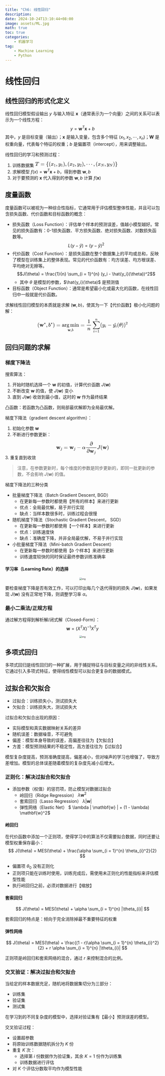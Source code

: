 ```yaml
---
title: "Ch6: 线性回归"
description: 
date: 2024-10-24T13:10:44+08:00
image: assets/ML.jpg
math: true
toc: true
categories:
    - 机器学习
tag:
    - Machine Learning
    - Python
---
```


# 线性回归
## 线性回归的形式化定义

线性回归模型假设输出 $y$ 与输入特征 $\mathbf{x}$（通常表示为一个向量）之间的关系可以表示为一个线性方程：
$$
y = \mathbf{w}^T \mathbf{x} + b
$$
其中，$y$ 是目标变量（输出）；$\mathbf{x}$ 是输入变量，包含多个特征 $(x_1, x_2, \cdots, x_n)$；$\mathbf{W}$ 是权重向量，代表每个特征的权重；$b$ 是偏置项（intercept），用来调整输出。

线性回归的学习和预测过程：
1. 训练数据集
<svg xmlns="http://www.w3.org/2000/svg" width="35.145ex" height="2.262ex" viewBox="0 -750 15534.3 1000" xmlns:xlink="http://www.w3.org/1999/xlink" aria-hidden="true" style=""><defs><path id="MJX-63-TEX-I-1D447" d="M40 437Q21 437 21 445Q21 450 37 501T71 602L88 651Q93 669 101 677H569H659Q691 677 697 676T704 667Q704 661 687 553T668 444Q668 437 649 437Q640 437 637 437T631 442L629 445Q629 451 635 490T641 551Q641 586 628 604T573 629Q568 630 515 631Q469 631 457 630T439 622Q438 621 368 343T298 60Q298 48 386 46Q418 46 427 45T436 36Q436 31 433 22Q429 4 424 1L422 0Q419 0 415 0Q410 0 363 1T228 2Q99 2 64 0H49Q43 6 43 9T45 27Q49 40 55 46H83H94Q174 46 189 55Q190 56 191 56Q196 59 201 76T241 233Q258 301 269 344Q339 619 339 625Q339 630 310 630H279Q212 630 191 624Q146 614 121 583T67 467Q60 445 57 441T43 437H40Z"></path><path id="MJX-63-TEX-N-3D" d="M56 347Q56 360 70 367H707Q722 359 722 347Q722 336 708 328L390 327H72Q56 332 56 347ZM56 153Q56 168 72 173H708Q722 163 722 153Q722 140 707 133H70Q56 140 56 153Z"></path><path id="MJX-63-TEX-N-7B" d="M434 -231Q434 -244 428 -250H410Q281 -250 230 -184Q225 -177 222 -172T217 -161T213 -148T211 -133T210 -111T209 -84T209 -47T209 0Q209 21 209 53Q208 142 204 153Q203 154 203 155Q189 191 153 211T82 231Q71 231 68 234T65 250T68 266T82 269Q116 269 152 289T203 345Q208 356 208 377T209 529V579Q209 634 215 656T244 698Q270 724 324 740Q361 748 377 749Q379 749 390 749T408 750H428Q434 744 434 732Q434 719 431 716Q429 713 415 713Q362 710 332 689T296 647Q291 634 291 499V417Q291 370 288 353T271 314Q240 271 184 255L170 250L184 245Q202 239 220 230T262 196T290 137Q291 131 291 1Q291 -134 296 -147Q306 -174 339 -192T415 -213Q429 -213 431 -216Q434 -219 434 -231Z"></path><path id="MJX-63-TEX-N-28" d="M94 250Q94 319 104 381T127 488T164 576T202 643T244 695T277 729T302 750H315H319Q333 750 333 741Q333 738 316 720T275 667T226 581T184 443T167 250T184 58T225 -81T274 -167T316 -220T333 -241Q333 -250 318 -250H315H302L274 -226Q180 -141 137 -14T94 250Z"></path><path id="MJX-63-TEX-I-1D465" d="M52 289Q59 331 106 386T222 442Q257 442 286 424T329 379Q371 442 430 442Q467 442 494 420T522 361Q522 332 508 314T481 292T458 288Q439 288 427 299T415 328Q415 374 465 391Q454 404 425 404Q412 404 406 402Q368 386 350 336Q290 115 290 78Q290 50 306 38T341 26Q378 26 414 59T463 140Q466 150 469 151T485 153H489Q504 153 504 145Q504 144 502 134Q486 77 440 33T333 -11Q263 -11 227 52Q186 -10 133 -10H127Q78 -10 57 16T35 71Q35 103 54 123T99 143Q142 143 142 101Q142 81 130 66T107 46T94 41L91 40Q91 39 97 36T113 29T132 26Q168 26 194 71Q203 87 217 139T245 247T261 313Q266 340 266 352Q266 380 251 392T217 404Q177 404 142 372T93 290Q91 281 88 280T72 278H58Q52 284 52 289Z"></path><path id="MJX-63-TEX-N-31" d="M213 578L200 573Q186 568 160 563T102 556H83V602H102Q149 604 189 617T245 641T273 663Q275 666 285 666Q294 666 302 660V361L303 61Q310 54 315 52T339 48T401 46H427V0H416Q395 3 257 3Q121 3 100 0H88V46H114Q136 46 152 46T177 47T193 50T201 52T207 57T213 61V578Z"></path><path id="MJX-63-TEX-N-2C" d="M78 35T78 60T94 103T137 121Q165 121 187 96T210 8Q210 -27 201 -60T180 -117T154 -158T130 -185T117 -194Q113 -194 104 -185T95 -172Q95 -168 106 -156T131 -126T157 -76T173 -3V9L172 8Q170 7 167 6T161 3T152 1T140 0Q113 0 96 17Z"></path><path id="MJX-63-TEX-I-1D466" d="M21 287Q21 301 36 335T84 406T158 442Q199 442 224 419T250 355Q248 336 247 334Q247 331 231 288T198 191T182 105Q182 62 196 45T238 27Q261 27 281 38T312 61T339 94Q339 95 344 114T358 173T377 247Q415 397 419 404Q432 431 462 431Q475 431 483 424T494 412T496 403Q496 390 447 193T391 -23Q363 -106 294 -155T156 -205Q111 -205 77 -183T43 -117Q43 -95 50 -80T69 -58T89 -48T106 -45Q150 -45 150 -87Q150 -107 138 -122T115 -142T102 -147L99 -148Q101 -153 118 -160T152 -167H160Q177 -167 186 -165Q219 -156 247 -127T290 -65T313 -9T321 21L315 17Q309 13 296 6T270 -6Q250 -11 231 -11Q185 -11 150 11T104 82Q103 89 103 113Q103 170 138 262T173 379Q173 380 173 381Q173 390 173 393T169 400T158 404H154Q131 404 112 385T82 344T65 302T57 280Q55 278 41 278H27Q21 284 21 287Z"></path><path id="MJX-63-TEX-N-29" d="M60 749L64 750Q69 750 74 750H86L114 726Q208 641 251 514T294 250Q294 182 284 119T261 12T224 -76T186 -143T145 -194T113 -227T90 -246Q87 -249 86 -250H74Q66 -250 63 -250T58 -247T55 -238Q56 -237 66 -225Q221 -64 221 250T66 725Q56 737 55 738Q55 746 60 749Z"></path><path id="MJX-63-TEX-N-32" d="M109 429Q82 429 66 447T50 491Q50 562 103 614T235 666Q326 666 387 610T449 465Q449 422 429 383T381 315T301 241Q265 210 201 149L142 93L218 92Q375 92 385 97Q392 99 409 186V189H449V186Q448 183 436 95T421 3V0H50V19V31Q50 38 56 46T86 81Q115 113 136 137Q145 147 170 174T204 211T233 244T261 278T284 308T305 340T320 369T333 401T340 431T343 464Q343 527 309 573T212 619Q179 619 154 602T119 569T109 550Q109 549 114 549Q132 549 151 535T170 489Q170 464 154 447T109 429Z"></path><path id="MJX-63-TEX-N-22EF" d="M78 250Q78 274 95 292T138 310Q162 310 180 294T199 251Q199 226 182 208T139 190T96 207T78 250ZM525 250Q525 274 542 292T585 310Q609 310 627 294T646 251Q646 226 629 208T586 190T543 207T525 250ZM972 250Q972 274 989 292T1032 310Q1056 310 1074 294T1093 251Q1093 226 1076 208T1033 190T990 207T972 250Z"></path><path id="MJX-63-TEX-I-1D441" d="M234 637Q231 637 226 637Q201 637 196 638T191 649Q191 676 202 682Q204 683 299 683Q376 683 387 683T401 677Q612 181 616 168L670 381Q723 592 723 606Q723 633 659 637Q635 637 635 648Q635 650 637 660Q641 676 643 679T653 683Q656 683 684 682T767 680Q817 680 843 681T873 682Q888 682 888 672Q888 650 880 642Q878 637 858 637Q787 633 769 597L620 7Q618 0 599 0Q585 0 582 2Q579 5 453 305L326 604L261 344Q196 88 196 79Q201 46 268 46H278Q284 41 284 38T282 19Q278 6 272 0H259Q228 2 151 2Q123 2 100 2T63 2T46 1Q31 1 31 10Q31 14 34 26T39 40Q41 46 62 46Q130 49 150 85Q154 91 221 362L289 634Q287 635 234 637Z"></path><path id="MJX-63-TEX-N-7D" d="M65 731Q65 745 68 747T88 750Q171 750 216 725T279 670Q288 649 289 635T291 501Q292 362 293 357Q306 312 345 291T417 269Q428 269 431 266T434 250T431 234T417 231Q380 231 345 210T298 157Q293 143 292 121T291 -28V-79Q291 -134 285 -156T256 -198Q202 -250 89 -250Q71 -250 68 -247T65 -230Q65 -224 65 -223T66 -218T69 -214T77 -213Q91 -213 108 -210T146 -200T183 -177T207 -139Q208 -134 209 3L210 139Q223 196 280 230Q315 247 330 250Q305 257 280 270Q225 304 212 352L210 362L209 498Q208 635 207 640Q195 680 154 696T77 713Q68 713 67 716T65 731Z"></path></defs><g stroke="currentColor" fill="currentColor" stroke-width="0" transform="matrix(1 0 0 -1 0 0)"><g data-mml-node="math"><g data-mml-node="mi"><use xlink:href="#MJX-63-TEX-I-1D447"></use></g><g data-mml-node="mo" transform="translate(981.8, 0)"><use xlink:href="#MJX-63-TEX-N-3D"></use></g><g data-mml-node="mo" transform="translate(2037.6, 0)"><use xlink:href="#MJX-63-TEX-N-7B"></use></g><g data-mml-node="mo" transform="translate(2537.6, 0)"><use xlink:href="#MJX-63-TEX-N-28"></use></g><g data-mml-node="msub" transform="translate(2926.6, 0)"><g data-mml-node="mi"><use xlink:href="#MJX-63-TEX-I-1D465"></use></g><g data-mml-node="mn" transform="translate(572, -150) scale(0.707)"><use xlink:href="#MJX-63-TEX-N-31"></use></g></g><g data-mml-node="mo" transform="translate(3902.1, 0)"><use xlink:href="#MJX-63-TEX-N-2C"></use></g><g data-mml-node="msub" transform="translate(4346.8, 0)"><g data-mml-node="mi"><use xlink:href="#MJX-63-TEX-I-1D466"></use></g><g data-mml-node="mn" transform="translate(490, -150) scale(0.707)"><use xlink:href="#MJX-63-TEX-N-31"></use></g></g><g data-mml-node="mo" transform="translate(5240.3, 0)"><use xlink:href="#MJX-63-TEX-N-29"></use></g><g data-mml-node="mo" transform="translate(5629.3, 0)"><use xlink:href="#MJX-63-TEX-N-2C"></use></g><g data-mml-node="mo" transform="translate(6074, 0)"><use xlink:href="#MJX-63-TEX-N-28"></use></g><g data-mml-node="msub" transform="translate(6463, 0)"><g data-mml-node="mi"><use xlink:href="#MJX-63-TEX-I-1D465"></use></g><g data-mml-node="mn" transform="translate(572, -150) scale(0.707)"><use xlink:href="#MJX-63-TEX-N-32"></use></g></g><g data-mml-node="mo" transform="translate(7438.5, 0)"><use xlink:href="#MJX-63-TEX-N-2C"></use></g><g data-mml-node="msub" transform="translate(7883.2, 0)"><g data-mml-node="mi"><use xlink:href="#MJX-63-TEX-I-1D466"></use></g><g data-mml-node="mn" transform="translate(490, -150) scale(0.707)"><use xlink:href="#MJX-63-TEX-N-32"></use></g></g><g data-mml-node="mo" transform="translate(8776.8, 0)"><use xlink:href="#MJX-63-TEX-N-29"></use></g><g data-mml-node="mo" transform="translate(9165.8, 0)"><use xlink:href="#MJX-63-TEX-N-2C"></use></g><g data-mml-node="mo" transform="translate(9610.4, 0)"><use xlink:href="#MJX-63-TEX-N-22EF"></use></g><g data-mml-node="mo" transform="translate(10949.1, 0)"><use xlink:href="#MJX-63-TEX-N-2C"></use></g><g data-mml-node="mo" transform="translate(11393.8, 0)"><use xlink:href="#MJX-63-TEX-N-28"></use></g><g data-mml-node="msub" transform="translate(11782.8, 0)"><g data-mml-node="mi"><use xlink:href="#MJX-63-TEX-I-1D465"></use></g><g data-mml-node="mi" transform="translate(572, -150) scale(0.707)"><use xlink:href="#MJX-63-TEX-I-1D441"></use></g></g><g data-mml-node="mo" transform="translate(13032.7, 0)"><use xlink:href="#MJX-63-TEX-N-2C"></use></g><g data-mml-node="msub" transform="translate(13477.3, 0)"><g data-mml-node="mi"><use xlink:href="#MJX-63-TEX-I-1D466"></use></g><g data-mml-node="mi" transform="translate(490, -150) scale(0.707)"><use xlink:href="#MJX-63-TEX-I-1D441"></use></g></g><g data-mml-node="mo" transform="translate(14645.3, 0)"><use xlink:href="#MJX-63-TEX-N-29"></use></g><g data-mml-node="mo" transform="translate(15034.3, 0)"><use xlink:href="#MJX-63-TEX-N-7D"></use></g></g></g></svg>
2. 求解模型 $f(x) = \mathbf{w}^T \mathbf{x} + b$，得到参数 $\mathbf{w}, b$
3. 对于要预测的 $\mathbf{x}$ 代入得到的参数 $\mathbf{w}, b$ 计算 $f(\mathbf{x})$

## 度量函数

度量函数可以被视为一种综合性指标，它通常用于评估模型整体性能，并且可以包含损失函数、代价函数和目标函数的概念：
- 损失函数（Loss Function）：评估单个样本的预测误差，值越小模型越好。常见的损失函数有：0-1损失函数、平方损失函数、绝对损失函数、对数损失函数等。
$$L(y - \hat{y}) = (y - \hat{y})^2$$
- 代价函数（Cost Function）：是损失函数在整个数据集上的平均或总和，反映了模型在训练集上的整体表现。常见的代价函数有：均方误差、均方根误差、平均绝对无擦等。
    $$J(\theta) = \frac{1}{n} \sum_{i = 1}^{n} (y_i - \hat{y_i}(\theta))^2$$
    - 其中 $\theta$ 是模型的参数，$\hat{y_i}(\theta)$ 是预测值
- 目标函数（Object Function）：通常是希望最小化或最大化的函数，在线性回归中一般就是代价函数。

求解线性回归模型的本质就是求解 $(\mathbf{w}, b)$，使其为一下【代价函数】极小化问题的解：
<div style='display: flex; justify-content: center;'>
<svg xmlns="http://www.w3.org/2000/svg" width="38.579ex" height="6.354ex" viewBox="0 -1562.5 17052.1 2808.5" xmlns:xlink="http://www.w3.org/1999/xlink" aria-hidden="true" style=""><defs><path id="MJX-80-TEX-N-28" d="M94 250Q94 319 104 381T127 488T164 576T202 643T244 695T277 729T302 750H315H319Q333 750 333 741Q333 738 316 720T275 667T226 581T184 443T167 250T184 58T225 -81T274 -167T316 -220T333 -241Q333 -250 318 -250H315H302L274 -226Q180 -141 137 -14T94 250Z"></path><path id="MJX-80-TEX-B-1D430" d="M624 444Q636 441 722 441Q797 441 800 444H805V382H741L593 11Q592 10 590 8T586 4T584 2T581 0T579 -2T575 -3T571 -3T567 -4T561 -4T553 -4H542Q525 -4 518 6T490 70Q474 110 463 137L415 257L367 137Q357 111 341 72Q320 17 313 7T289 -4H277Q259 -4 253 -2T238 11L90 382H25V444H32Q47 441 140 441Q243 441 261 444H270V382H222L310 164L382 342L366 382H303V444H310Q322 441 407 441Q508 441 523 444H531V382H506Q481 382 481 380Q482 376 529 259T577 142L674 382H617V444H624Z"></path><path id="MJX-80-TEX-N-2217" d="M229 286Q216 420 216 436Q216 454 240 464Q241 464 245 464T251 465Q263 464 273 456T283 436Q283 419 277 356T270 286L328 328Q384 369 389 372T399 375Q412 375 423 365T435 338Q435 325 425 315Q420 312 357 282T289 250L355 219L425 184Q434 175 434 161Q434 146 425 136T401 125Q393 125 383 131T328 171L270 213Q283 79 283 63Q283 53 276 44T250 35Q231 35 224 44T216 63Q216 80 222 143T229 213L171 171Q115 130 110 127Q106 124 100 124Q87 124 76 134T64 161Q64 166 64 169T67 175T72 181T81 188T94 195T113 204T138 215T170 230T210 250L74 315Q65 324 65 338Q65 353 74 363T98 374Q106 374 116 368T171 328L229 286Z"></path><path id="MJX-80-TEX-N-2C" d="M78 35T78 60T94 103T137 121Q165 121 187 96T210 8Q210 -27 201 -60T180 -117T154 -158T130 -185T117 -194Q113 -194 104 -185T95 -172Q95 -168 106 -156T131 -126T157 -76T173 -3V9L172 8Q170 7 167 6T161 3T152 1T140 0Q113 0 96 17Z"></path><path id="MJX-80-TEX-I-1D44F" d="M73 647Q73 657 77 670T89 683Q90 683 161 688T234 694Q246 694 246 685T212 542Q204 508 195 472T180 418L176 399Q176 396 182 402Q231 442 283 442Q345 442 383 396T422 280Q422 169 343 79T173 -11Q123 -11 82 27T40 150V159Q40 180 48 217T97 414Q147 611 147 623T109 637Q104 637 101 637H96Q86 637 83 637T76 640T73 647ZM336 325V331Q336 405 275 405Q258 405 240 397T207 376T181 352T163 330L157 322L136 236Q114 150 114 114Q114 66 138 42Q154 26 178 26Q211 26 245 58Q270 81 285 114T318 219Q336 291 336 325Z"></path><path id="MJX-80-TEX-N-29" d="M60 749L64 750Q69 750 74 750H86L114 726Q208 641 251 514T294 250Q294 182 284 119T261 12T224 -76T186 -143T145 -194T113 -227T90 -246Q87 -249 86 -250H74Q66 -250 63 -250T58 -247T55 -238Q56 -237 66 -225Q221 -64 221 250T66 725Q56 737 55 738Q55 746 60 749Z"></path><path id="MJX-80-TEX-N-3D" d="M56 347Q56 360 70 367H707Q722 359 722 347Q722 336 708 328L390 327H72Q56 332 56 347ZM56 153Q56 168 72 173H708Q722 163 722 153Q722 140 707 133H70Q56 140 56 153Z"></path><path id="MJX-80-TEX-N-61" d="M137 305T115 305T78 320T63 359Q63 394 97 421T218 448Q291 448 336 416T396 340Q401 326 401 309T402 194V124Q402 76 407 58T428 40Q443 40 448 56T453 109V145H493V106Q492 66 490 59Q481 29 455 12T400 -6T353 12T329 54V58L327 55Q325 52 322 49T314 40T302 29T287 17T269 6T247 -2T221 -8T190 -11Q130 -11 82 20T34 107Q34 128 41 147T68 188T116 225T194 253T304 268H318V290Q318 324 312 340Q290 411 215 411Q197 411 181 410T156 406T148 403Q170 388 170 359Q170 334 154 320ZM126 106Q126 75 150 51T209 26Q247 26 276 49T315 109Q317 116 318 175Q318 233 317 233Q309 233 296 232T251 223T193 203T147 166T126 106Z"></path><path id="MJX-80-TEX-N-72" d="M36 46H50Q89 46 97 60V68Q97 77 97 91T98 122T98 161T98 203Q98 234 98 269T98 328L97 351Q94 370 83 376T38 385H20V408Q20 431 22 431L32 432Q42 433 60 434T96 436Q112 437 131 438T160 441T171 442H174V373Q213 441 271 441H277Q322 441 343 419T364 373Q364 352 351 337T313 322Q288 322 276 338T263 372Q263 381 265 388T270 400T273 405Q271 407 250 401Q234 393 226 386Q179 341 179 207V154Q179 141 179 127T179 101T180 81T180 66V61Q181 59 183 57T188 54T193 51T200 49T207 48T216 47T225 47T235 46T245 46H276V0H267Q249 3 140 3Q37 3 28 0H20V46H36Z"></path><path id="MJX-80-TEX-N-67" d="M329 409Q373 453 429 453Q459 453 472 434T485 396Q485 382 476 371T449 360Q416 360 412 390Q410 404 415 411Q415 412 416 414V415Q388 412 363 393Q355 388 355 386Q355 385 359 381T368 369T379 351T388 325T392 292Q392 230 343 187T222 143Q172 143 123 171Q112 153 112 133Q112 98 138 81Q147 75 155 75T227 73Q311 72 335 67Q396 58 431 26Q470 -13 470 -72Q470 -139 392 -175Q332 -206 250 -206Q167 -206 107 -175Q29 -140 29 -75Q29 -39 50 -15T92 18L103 24Q67 55 67 108Q67 155 96 193Q52 237 52 292Q52 355 102 398T223 442Q274 442 318 416L329 409ZM299 343Q294 371 273 387T221 404Q192 404 171 388T145 343Q142 326 142 292Q142 248 149 227T179 192Q196 182 222 182Q244 182 260 189T283 207T294 227T299 242Q302 258 302 292T299 343ZM403 -75Q403 -50 389 -34T348 -11T299 -2T245 0H218Q151 0 138 -6Q118 -15 107 -34T95 -74Q95 -84 101 -97T122 -127T170 -155T250 -167Q319 -167 361 -139T403 -75Z"></path><path id="MJX-80-TEX-N-2061" d=""></path><path id="MJX-80-TEX-N-6D" d="M41 46H55Q94 46 102 60V68Q102 77 102 91T102 122T103 161T103 203Q103 234 103 269T102 328V351Q99 370 88 376T43 385H25V408Q25 431 27 431L37 432Q47 433 65 434T102 436Q119 437 138 438T167 441T178 442H181V402Q181 364 182 364T187 369T199 384T218 402T247 421T285 437Q305 442 336 442Q351 442 364 440T387 434T406 426T421 417T432 406T441 395T448 384T452 374T455 366L457 361L460 365Q463 369 466 373T475 384T488 397T503 410T523 422T546 432T572 439T603 442Q729 442 740 329Q741 322 741 190V104Q741 66 743 59T754 49Q775 46 803 46H819V0H811L788 1Q764 2 737 2T699 3Q596 3 587 0H579V46H595Q656 46 656 62Q657 64 657 200Q656 335 655 343Q649 371 635 385T611 402T585 404Q540 404 506 370Q479 343 472 315T464 232V168V108Q464 78 465 68T468 55T477 49Q498 46 526 46H542V0H534L510 1Q487 2 460 2T422 3Q319 3 310 0H302V46H318Q379 46 379 62Q380 64 380 200Q379 335 378 343Q372 371 358 385T334 402T308 404Q263 404 229 370Q202 343 195 315T187 232V168V108Q187 78 188 68T191 55T200 49Q221 46 249 46H265V0H257L234 1Q210 2 183 2T145 3Q42 3 33 0H25V46H41Z"></path><path id="MJX-80-TEX-N-69" d="M69 609Q69 637 87 653T131 669Q154 667 171 652T188 609Q188 579 171 564T129 549Q104 549 87 564T69 609ZM247 0Q232 3 143 3Q132 3 106 3T56 1L34 0H26V46H42Q70 46 91 49Q100 53 102 60T104 102V205V293Q104 345 102 359T88 378Q74 385 41 385H30V408Q30 431 32 431L42 432Q52 433 70 434T106 436Q123 437 142 438T171 441T182 442H185V62Q190 52 197 50T232 46H255V0H247Z"></path><path id="MJX-80-TEX-N-6E" d="M41 46H55Q94 46 102 60V68Q102 77 102 91T102 122T103 161T103 203Q103 234 103 269T102 328V351Q99 370 88 376T43 385H25V408Q25 431 27 431L37 432Q47 433 65 434T102 436Q119 437 138 438T167 441T178 442H181V402Q181 364 182 364T187 369T199 384T218 402T247 421T285 437Q305 442 336 442Q450 438 463 329Q464 322 464 190V104Q464 66 466 59T477 49Q498 46 526 46H542V0H534L510 1Q487 2 460 2T422 3Q319 3 310 0H302V46H318Q379 46 379 62Q380 64 380 200Q379 335 378 343Q372 371 358 385T334 402T308 404Q263 404 229 370Q202 343 195 315T187 232V168V108Q187 78 188 68T191 55T200 49Q221 46 249 46H265V0H257L234 1Q210 2 183 2T145 3Q42 3 33 0H25V46H41Z"></path><path id="MJX-80-TEX-N-31" d="M213 578L200 573Q186 568 160 563T102 556H83V602H102Q149 604 189 617T245 641T273 663Q275 666 285 666Q294 666 302 660V361L303 61Q310 54 315 52T339 48T401 46H427V0H416Q395 3 257 3Q121 3 100 0H88V46H114Q136 46 152 46T177 47T193 50T201 52T207 57T213 61V578Z"></path><path id="MJX-80-TEX-I-1D45B" d="M21 287Q22 293 24 303T36 341T56 388T89 425T135 442Q171 442 195 424T225 390T231 369Q231 367 232 367L243 378Q304 442 382 442Q436 442 469 415T503 336T465 179T427 52Q427 26 444 26Q450 26 453 27Q482 32 505 65T540 145Q542 153 560 153Q580 153 580 145Q580 144 576 130Q568 101 554 73T508 17T439 -10Q392 -10 371 17T350 73Q350 92 386 193T423 345Q423 404 379 404H374Q288 404 229 303L222 291L189 157Q156 26 151 16Q138 -11 108 -11Q95 -11 87 -5T76 7T74 17Q74 30 112 180T152 343Q153 348 153 366Q153 405 129 405Q91 405 66 305Q60 285 60 284Q58 278 41 278H27Q21 284 21 287Z"></path><path id="MJX-80-TEX-LO-2211" d="M60 948Q63 950 665 950H1267L1325 815Q1384 677 1388 669H1348L1341 683Q1320 724 1285 761Q1235 809 1174 838T1033 881T882 898T699 902H574H543H251L259 891Q722 258 724 252Q725 250 724 246Q721 243 460 -56L196 -356Q196 -357 407 -357Q459 -357 548 -357T676 -358Q812 -358 896 -353T1063 -332T1204 -283T1307 -196Q1328 -170 1348 -124H1388Q1388 -125 1381 -145T1356 -210T1325 -294L1267 -449L666 -450Q64 -450 61 -448Q55 -446 55 -439Q55 -437 57 -433L590 177Q590 178 557 222T452 366T322 544L56 909L55 924Q55 945 60 948Z"></path><path id="MJX-80-TEX-I-1D456" d="M184 600Q184 624 203 642T247 661Q265 661 277 649T290 619Q290 596 270 577T226 557Q211 557 198 567T184 600ZM21 287Q21 295 30 318T54 369T98 420T158 442Q197 442 223 419T250 357Q250 340 236 301T196 196T154 83Q149 61 149 51Q149 26 166 26Q175 26 185 29T208 43T235 78T260 137Q263 149 265 151T282 153Q302 153 302 143Q302 135 293 112T268 61T223 11T161 -11Q129 -11 102 10T74 74Q74 91 79 106T122 220Q160 321 166 341T173 380Q173 404 156 404H154Q124 404 99 371T61 287Q60 286 59 284T58 281T56 279T53 278T49 278T41 278H27Q21 284 21 287Z"></path><path id="MJX-80-TEX-I-1D466" d="M21 287Q21 301 36 335T84 406T158 442Q199 442 224 419T250 355Q248 336 247 334Q247 331 231 288T198 191T182 105Q182 62 196 45T238 27Q261 27 281 38T312 61T339 94Q339 95 344 114T358 173T377 247Q415 397 419 404Q432 431 462 431Q475 431 483 424T494 412T496 403Q496 390 447 193T391 -23Q363 -106 294 -155T156 -205Q111 -205 77 -183T43 -117Q43 -95 50 -80T69 -58T89 -48T106 -45Q150 -45 150 -87Q150 -107 138 -122T115 -142T102 -147L99 -148Q101 -153 118 -160T152 -167H160Q177 -167 186 -165Q219 -156 247 -127T290 -65T313 -9T321 21L315 17Q309 13 296 6T270 -6Q250 -11 231 -11Q185 -11 150 11T104 82Q103 89 103 113Q103 170 138 262T173 379Q173 380 173 381Q173 390 173 393T169 400T158 404H154Q131 404 112 385T82 344T65 302T57 280Q55 278 41 278H27Q21 284 21 287Z"></path><path id="MJX-80-TEX-N-2212" d="M84 237T84 250T98 270H679Q694 262 694 250T679 230H98Q84 237 84 250Z"></path><path id="MJX-80-TEX-N-5E" d="M112 560L249 694L257 686Q387 562 387 560L361 531Q359 532 303 581L250 627L195 580Q182 569 169 557T148 538L140 532Q138 530 125 546L112 560Z"></path><path id="MJX-80-TEX-I-1D703" d="M35 200Q35 302 74 415T180 610T319 704Q320 704 327 704T339 705Q393 701 423 656Q462 596 462 495Q462 380 417 261T302 66T168 -10H161Q125 -10 99 10T60 63T41 130T35 200ZM383 566Q383 668 330 668Q294 668 260 623T204 521T170 421T157 371Q206 370 254 370L351 371Q352 372 359 404T375 484T383 566ZM113 132Q113 26 166 26Q181 26 198 36T239 74T287 161T335 307L340 324H145Q145 321 136 286T120 208T113 132Z"></path><path id="MJX-80-TEX-N-32" d="M109 429Q82 429 66 447T50 491Q50 562 103 614T235 666Q326 666 387 610T449 465Q449 422 429 383T381 315T301 241Q265 210 201 149L142 93L218 92Q375 92 385 97Q392 99 409 186V189H449V186Q448 183 436 95T421 3V0H50V19V31Q50 38 56 46T86 81Q115 113 136 137Q145 147 170 174T204 211T233 244T261 278T284 308T305 340T320 369T333 401T340 431T343 464Q343 527 309 573T212 619Q179 619 154 602T119 569T109 550Q109 549 114 549Q132 549 151 535T170 489Q170 464 154 447T109 429Z"></path></defs><g stroke="currentColor" fill="currentColor" stroke-width="0" transform="matrix(1 0 0 -1 0 0)"><g data-mml-node="math"><g data-mml-node="mo"><use xlink:href="#MJX-80-TEX-N-28"></use></g><g data-mml-node="msup" transform="translate(389, 0)"><g data-mml-node="TeXAtom" data-mjx-texclass="ORD"><g data-mml-node="mi"><use xlink:href="#MJX-80-TEX-B-1D430"></use></g></g><g data-mml-node="mo" transform="translate(831, 413) scale(0.707)"><use xlink:href="#MJX-80-TEX-N-2217"></use></g></g><g data-mml-node="mo" transform="translate(1623.6, 0)"><use xlink:href="#MJX-80-TEX-N-2C"></use></g><g data-mml-node="msup" transform="translate(2068.2, 0)"><g data-mml-node="mi"><use xlink:href="#MJX-80-TEX-I-1D44F"></use></g><g data-mml-node="mo" transform="translate(429, 413) scale(0.707)"><use xlink:href="#MJX-80-TEX-N-2217"></use></g></g><g data-mml-node="mo" transform="translate(2900.8, 0)"><use xlink:href="#MJX-80-TEX-N-29"></use></g><g data-mml-node="mo" transform="translate(3567.6, 0)"><use xlink:href="#MJX-80-TEX-N-3D"></use></g><g data-mml-node="munder" transform="translate(4623.3, 0)"><g data-mml-node="mrow"><g data-mml-node="mi"><use xlink:href="#MJX-80-TEX-N-61"></use><use xlink:href="#MJX-80-TEX-N-72" transform="translate(500, 0)"></use><use xlink:href="#MJX-80-TEX-N-67" transform="translate(892, 0)"></use></g><g data-mml-node="mo" transform="translate(1392, 0)"><use xlink:href="#MJX-80-TEX-N-2061"></use></g><g data-mml-node="mo" transform="translate(1558.7, 0)"><use xlink:href="#MJX-80-TEX-N-6D"></use><use xlink:href="#MJX-80-TEX-N-69" transform="translate(833, 0)"></use><use xlink:href="#MJX-80-TEX-N-6E" transform="translate(1111, 0)"></use></g></g><g data-mml-node="mrow" transform="translate(1069.1, -863.7) scale(0.707)"><g data-mml-node="TeXAtom" data-mjx-texclass="ORD"><g data-mml-node="mi"><use xlink:href="#MJX-80-TEX-B-1D430"></use></g></g><g data-mml-node="mo" transform="translate(831, 0)"><use xlink:href="#MJX-80-TEX-N-2C"></use></g><g data-mml-node="mi" transform="translate(1109, 0)"><use xlink:href="#MJX-80-TEX-I-1D44F"></use></g></g></g><g data-mml-node="mo" transform="translate(8126.8, 0)"><use xlink:href="#MJX-80-TEX-N-3D"></use></g><g data-mml-node="mfrac" transform="translate(9182.6, 0)"><g data-mml-node="mn" transform="translate(270, 676)"><use xlink:href="#MJX-80-TEX-N-31"></use></g><g data-mml-node="mi" transform="translate(220, -686)"><use xlink:href="#MJX-80-TEX-I-1D45B"></use></g><rect width="800" height="60" x="120" y="220"></rect></g><g data-mml-node="munderover" transform="translate(10389.2, 0)"><g data-mml-node="mo"><use xlink:href="#MJX-80-TEX-LO-2211"></use></g><g data-mml-node="TeXAtom" transform="translate(148.2, -1087.9) scale(0.707)" data-mjx-texclass="ORD"><g data-mml-node="mi"><use xlink:href="#MJX-80-TEX-I-1D456"></use></g><g data-mml-node="mo" transform="translate(345, 0)"><use xlink:href="#MJX-80-TEX-N-3D"></use></g><g data-mml-node="mn" transform="translate(1123, 0)"><use xlink:href="#MJX-80-TEX-N-31"></use></g></g><g data-mml-node="TeXAtom" transform="translate(509.9, 1150) scale(0.707)" data-mjx-texclass="ORD"><g data-mml-node="mi"><use xlink:href="#MJX-80-TEX-I-1D45B"></use></g></g></g><g data-mml-node="mo" transform="translate(11833.2, 0)"><use xlink:href="#MJX-80-TEX-N-28"></use></g><g data-mml-node="msub" transform="translate(12222.2, 0)"><g data-mml-node="mi"><use xlink:href="#MJX-80-TEX-I-1D466"></use></g><g data-mml-node="mi" transform="translate(490, -150) scale(0.707)"><use xlink:href="#MJX-80-TEX-I-1D456"></use></g></g><g data-mml-node="mo" transform="translate(13228.4, 0)"><use xlink:href="#MJX-80-TEX-N-2212"></use></g><g data-mml-node="TeXAtom" data-mjx-texclass="ORD" transform="translate(14228.6, 0)"><g data-mml-node="mover"><g data-mml-node="msub"><g data-mml-node="mi"><use xlink:href="#MJX-80-TEX-I-1D466"></use></g><g data-mml-node="mi" transform="translate(490, -150) scale(0.707)"><use xlink:href="#MJX-80-TEX-I-1D456"></use></g></g><g data-mml-node="mo" transform="translate(197.6, -29)"><use xlink:href="#MJX-80-TEX-N-5E"></use></g></g></g><g data-mml-node="mo" transform="translate(15012.6, 0)"><use xlink:href="#MJX-80-TEX-N-28"></use></g><g data-mml-node="mi" transform="translate(15401.6, 0)"><use xlink:href="#MJX-80-TEX-I-1D703"></use></g><g data-mml-node="mo" transform="translate(15870.6, 0)"><use xlink:href="#MJX-80-TEX-N-29"></use></g><g data-mml-node="msup" transform="translate(16259.6, 0)"><g data-mml-node="mo"><use xlink:href="#MJX-80-TEX-N-29"></use></g><g data-mml-node="mn" transform="translate(389, 413) scale(0.707)"><use xlink:href="#MJX-80-TEX-N-32"></use></g></g></g></g></svg>
</div>

## 回归问题的求解
### 梯度下降法

搜索算法：
1. 开始时随机选择一个 $\mathbf{w}$ 的初值，计算代价函数 $J(\mathbf{w})$
2. 不断改变 $\mathbf{w}$ 的值，使 $J(\mathbf{w})$ 变小
3. 直到 $J(\mathbf{w})$ 收敛到最小值，这时的 $\mathbf{w}$ 作为最终结果

凸函数：若函数为凸函数，则局部最优解即为全局最优解。

梯度下降法（gradient descent algorithm）：
1. 初始化参数 $\mathbf{w}$
2. 不断进行参数更新：
<div style='display: flex; justify-content: center;'>
<svg xmlns="http://www.w3.org/2000/svg" width="22.536ex" height="5.365ex" viewBox="0 -1391 9961 2371.2" xmlns:xlink="http://www.w3.org/1999/xlink" aria-hidden="true" style=""><defs><path id="MJX-150-TEX-B-1D430" d="M624 444Q636 441 722 441Q797 441 800 444H805V382H741L593 11Q592 10 590 8T586 4T584 2T581 0T579 -2T575 -3T571 -3T567 -4T561 -4T553 -4H542Q525 -4 518 6T490 70Q474 110 463 137L415 257L367 137Q357 111 341 72Q320 17 313 7T289 -4H277Q259 -4 253 -2T238 11L90 382H25V444H32Q47 441 140 441Q243 441 261 444H270V382H222L310 164L382 342L366 382H303V444H310Q322 441 407 441Q508 441 523 444H531V382H506Q481 382 481 380Q482 376 529 259T577 142L674 382H617V444H624Z"></path><path id="MJX-150-TEX-I-1D457" d="M297 596Q297 627 318 644T361 661Q378 661 389 651T403 623Q403 595 384 576T340 557Q322 557 310 567T297 596ZM288 376Q288 405 262 405Q240 405 220 393T185 362T161 325T144 293L137 279Q135 278 121 278H107Q101 284 101 286T105 299Q126 348 164 391T252 441Q253 441 260 441T272 442Q296 441 316 432Q341 418 354 401T367 348V332L318 133Q267 -67 264 -75Q246 -125 194 -164T75 -204Q25 -204 7 -183T-12 -137Q-12 -110 7 -91T53 -71Q70 -71 82 -81T95 -112Q95 -148 63 -167Q69 -168 77 -168Q111 -168 139 -140T182 -74L193 -32Q204 11 219 72T251 197T278 308T289 365Q289 372 288 376Z"></path><path id="MJX-150-TEX-N-3D" d="M56 347Q56 360 70 367H707Q722 359 722 347Q722 336 708 328L390 327H72Q56 332 56 347ZM56 153Q56 168 72 173H708Q722 163 722 153Q722 140 707 133H70Q56 140 56 153Z"></path><path id="MJX-150-TEX-N-2212" d="M84 237T84 250T98 270H679Q694 262 694 250T679 230H98Q84 237 84 250Z"></path><path id="MJX-150-TEX-I-1D6FC" d="M34 156Q34 270 120 356T309 442Q379 442 421 402T478 304Q484 275 485 237V208Q534 282 560 374Q564 388 566 390T582 393Q603 393 603 385Q603 376 594 346T558 261T497 161L486 147L487 123Q489 67 495 47T514 26Q528 28 540 37T557 60Q559 67 562 68T577 70Q597 70 597 62Q597 56 591 43Q579 19 556 5T512 -10H505Q438 -10 414 62L411 69L400 61Q390 53 370 41T325 18T267 -2T203 -11Q124 -11 79 39T34 156ZM208 26Q257 26 306 47T379 90L403 112Q401 255 396 290Q382 405 304 405Q235 405 183 332Q156 292 139 224T121 120Q121 71 146 49T208 26Z"></path><path id="MJX-150-TEX-N-2202" d="M202 508Q179 508 169 520T158 547Q158 557 164 577T185 624T230 675T301 710L333 715H345Q378 715 384 714Q447 703 489 661T549 568T566 457Q566 362 519 240T402 53Q321 -22 223 -22Q123 -22 73 56Q42 102 42 148V159Q42 276 129 370T322 465Q383 465 414 434T455 367L458 378Q478 461 478 515Q478 603 437 639T344 676Q266 676 223 612Q264 606 264 572Q264 547 246 528T202 508ZM430 306Q430 372 401 400T333 428Q270 428 222 382Q197 354 183 323T150 221Q132 149 132 116Q132 21 232 21Q244 21 250 22Q327 35 374 112Q389 137 409 196T430 306Z"></path><path id="MJX-150-TEX-I-1D43D" d="M447 625Q447 637 354 637H329Q323 642 323 645T325 664Q329 677 335 683H352Q393 681 498 681Q541 681 568 681T605 682T619 682Q633 682 633 672Q633 670 630 658Q626 642 623 640T604 637Q552 637 545 623Q541 610 483 376Q420 128 419 127Q397 64 333 21T195 -22Q137 -22 97 8T57 88Q57 130 80 152T132 174Q177 174 182 130Q182 98 164 80T123 56Q115 54 115 53T122 44Q148 15 197 15Q235 15 271 47T324 130Q328 142 387 380T447 625Z"></path><path id="MJX-150-TEX-N-28" d="M94 250Q94 319 104 381T127 488T164 576T202 643T244 695T277 729T302 750H315H319Q333 750 333 741Q333 738 316 720T275 667T226 581T184 443T167 250T184 58T225 -81T274 -167T316 -220T333 -241Q333 -250 318 -250H315H302L274 -226Q180 -141 137 -14T94 250Z"></path><path id="MJX-150-TEX-N-29" d="M60 749L64 750Q69 750 74 750H86L114 726Q208 641 251 514T294 250Q294 182 284 119T261 12T224 -76T186 -143T145 -194T113 -227T90 -246Q87 -249 86 -250H74Q66 -250 63 -250T58 -247T55 -238Q56 -237 66 -225Q221 -64 221 250T66 725Q56 737 55 738Q55 746 60 749Z"></path></defs><g stroke="currentColor" fill="currentColor" stroke-width="0" transform="matrix(1 0 0 -1 0 0)"><g data-mml-node="math"><g data-mml-node="msub"><g data-mml-node="TeXAtom" data-mjx-texclass="ORD"><g data-mml-node="mi"><use xlink:href="#MJX-150-TEX-B-1D430"></use></g></g><g data-mml-node="mi" transform="translate(831, -150) scale(0.707)"><use xlink:href="#MJX-150-TEX-I-1D457"></use></g></g><g data-mml-node="mo" transform="translate(1450.1, 0)"><use xlink:href="#MJX-150-TEX-N-3D"></use></g><g data-mml-node="msub" transform="translate(2505.9, 0)"><g data-mml-node="TeXAtom" data-mjx-texclass="ORD"><g data-mml-node="mi"><use xlink:href="#MJX-150-TEX-B-1D430"></use></g></g><g data-mml-node="mi" transform="translate(831, -150) scale(0.707)"><use xlink:href="#MJX-150-TEX-I-1D457"></use></g></g><g data-mml-node="mo" transform="translate(3900.4, 0)"><use xlink:href="#MJX-150-TEX-N-2212"></use></g><g data-mml-node="mi" transform="translate(4900.7, 0)"><use xlink:href="#MJX-150-TEX-I-1D6FC"></use></g><g data-mml-node="mfrac" transform="translate(5540.7, 0)"><g data-mml-node="mi" transform="translate(806.2, 676)"><use xlink:href="#MJX-150-TEX-N-2202"></use></g><g data-mml-node="mrow" transform="translate(220, -686)"><g data-mml-node="mi"><use xlink:href="#MJX-150-TEX-N-2202"></use></g><g data-mml-node="msub" transform="translate(566, 0)"><g data-mml-node="TeXAtom" data-mjx-texclass="ORD"><g data-mml-node="mi"><use xlink:href="#MJX-150-TEX-B-1D430"></use></g></g><g data-mml-node="mi" transform="translate(831, -150) scale(0.707)"><use xlink:href="#MJX-150-TEX-I-1D457"></use></g></g></g><rect width="1938.3" height="60" x="120" y="220"></rect></g><g data-mml-node="mi" transform="translate(7719, 0)"><use xlink:href="#MJX-150-TEX-I-1D43D"></use></g><g data-mml-node="mo" transform="translate(8352, 0)"><use xlink:href="#MJX-150-TEX-N-28"></use></g><g data-mml-node="TeXAtom" data-mjx-texclass="ORD" transform="translate(8741, 0)"><g data-mml-node="mi"><use xlink:href="#MJX-150-TEX-B-1D430"></use></g></g><g data-mml-node="mo" transform="translate(9572, 0)"><use xlink:href="#MJX-150-TEX-N-29"></use></g></g></g></svg>
</div>
3. 重复直到收敛

> 注意，在参数更新时，每个维度的参数是同步更新的，即同一批更新的参数，不会影响 $J(\mathbf{w})$ 的值。

梯度下降法的三种分类
- 批量梯度下降法（Batch Gradient Descent, BGD）
    - 在更新每一参数时都使用【所有的样本】来进行更新
    - 优点：全局最优解，易于并行实现
    - 缺点：当样本数很多时，训练过程会很慢
- 随机梯度下降法（Stochastic Gradient Descent， SGD）
    - 在更新每一参数时都使用【一个样本】来进行更新
    - 优点：训练速度快
    - 缺点：准确度下降，并非全局最优解，不易于并行实现
- 小批量梯度下降法（Mini-batch Gradient Descent）
    - 在更新每一参数时都使用【$b$ 个样本】来进行更新
    - 训练速度较快的同时保证最终参数训练准确率

#### 学习率（Learning Rate）的选择

<div style='display: flex; justify-content: center;'>
<img src='assets/LearningRate.png' alt='img' style='zoom:50%;' />
</div>

要检查梯度下降是否有效工作，可以打印出每几个迭代得到的损失 $J(\mathbf{w})$，如果发现 $J(\mathbf{w})$ 没有正常地下降，则调整学习率 $\alpha$。

### 最小二乘法/正规方程

通过解方程得到解析解/闭式解（Closed-Form）：
$$\mathbf{w} = (X^TX)^{-1} X^T y $$

<div style='display: flex; justify-content: center;'>
<img src='assets/methods.png' alt='img' style='zoom:50%;' />
</div>

## 多项式回归

多项式回归是线性回归的一种扩展，用于捕捉特征与目标变量之间的非线性关系。它通过引入多项式特征，使得线性模型可以拟合更复杂的数据模式。

## 过拟合和欠拟合

- 过拟合：训练损失小，测试损失大
- 欠拟合：训练损失大，测试损失大

过拟合和欠拟合出现的原因：
- 实际模型和真实数据映射关系的差异
- 随机误差：数据噪音，不可避免
- 偏差：模型本身导致的误差，高偏差往往为【欠拟合】
- 方差：模型预测结果的不稳定性，高方差往往为【过拟合】

模型复杂度提高，预测准确度提高，偏差减小，但对噪声的学习也增强了，导致方差增加。模型的总体误差随着模型的复杂度先减小后增大。

### 正则化：解决过拟合和欠拟合

- 添加参数（权值）的惩罚项，防止模型对数据过拟合
    - 岭回归（Ridge Regression） $\lambda \mathbf{w}^2$
    - 套索回归（Lasso Regression） $\lambda | \mathbf{w} |$
    - 弹性网络（Elastic Net） $ \lambda | \mathbf{w} | + (1 - \lambda) \mathbf{w}^2$

#### 岭回归

在代价函数中添加一个正则项，使得学习中的算法不仅需要拟合数据，同时还要让模型权重保存最小：
$$
J(\theta) = MES(\theta) + \frac{\alpha \sum_{i = 1}^{n} \theta_{i}^2}{2}
$$

- 偏置项 $\theta_0$ 没有正则化
- 正则项只能在训练时使用，训练完成后，需使用未正则化的性能指标来评估模型性能
- 执行岭回归之前，必须对数据进行【缩放】

#### 套索回归

$$
J(\theta) = MES(\theta) + \alpha \sum_{i = 1}^{n} |\theta_{i}|
$$

套索回归的特点是：倾向于完全消除掉最不重要特征的权重

#### 弹性网络

$$
J(\theta) = MES(\theta) + \frac{(1 - r)\alpha \sum_{i = 1}^{n} \theta_{i}^2}{2} + r \alpha \sum_{i = 1}^{n} |\theta_{i}|
$$

正则项是岭回归和套索网络的混合，通过 $r$ 来控制混合的比例。

### 交叉验证：解决过拟合和欠拟合

当给定的样本数据充足，随机地将数据集切分为三部分：
- 训练集
- 验证集
- 测试集

在学习到的不同复杂度的模型中，选择对验证集有【最小】预测误差的模型。

交叉验证过程：
- 设置超参数
- 将原始训练数据随机拆分为 $K$ 份
- 重复 $K$ 次：
    - 选择第 $i$ 份数据作为验证集，其余 $K = 1$ 份作为训练集
    - 训练数据进行评估
- 对 $K$ 个评估分数取平均作为模型性能


